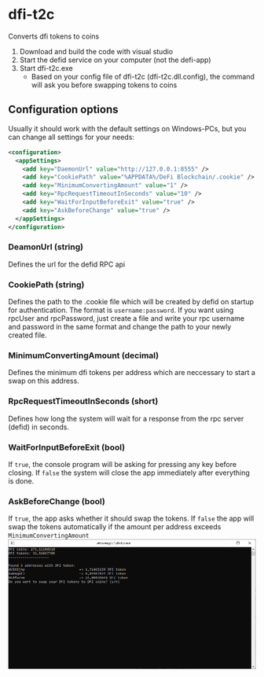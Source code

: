# dfi-t2c
 Converts dfi tokens to coins

1. Download and build the code with visual studio
2. Start the defid service on your computer (not the defi-app)
3. Start dfi-t2c.exe
    - Based on your config file of dfi-t2c (dfi-t2c.dll.config), the command will ask you before swapping tokens to coins
    
## Configuration options

Usually it should work with the default settings on Windows-PCs, but you can change all settings for your needs:

```xml
<configuration>
  <appSettings>
    <add key="DaemonUrl" value="http://127.0.0.1:8555" />
    <add key="CookiePath" value="%APPDATA%/DeFi Blockchain/.cookie" />
    <add key="MinimumConvertingAmount" value="1" />
    <add key="RpcRequestTimeoutInSeconds" value="10" />
    <add key="WaitForInputBeforeExit" value="true" />
    <add key="AskBeforeChange" value="true" />
  </appSettings>
</configuration>
```

### DeamonUrl (string)
Defines the url for the defid RPC api
### CookiePath (string)
Defines the path to the .cookie file which will be created by defid on startup for authentication. The format is `username:password`. If you want using rpcUser and rpcPassword, just create a file and write your rpc username and password in the same format and change the path to your newly created file.
### MinimumConvertingAmount (decimal)
Defines the minimum dfi tokens per address which are neccessary to start a swap on this address.
### RpcRequestTimeoutInSeconds (short)
Defines how long the system will wait for a response from the rpc server (defid) in seconds.
### WaitForInputBeforeExit (bool)
If `true`, the console program will be asking for pressing any key before closing. If `false` the system will close the app immediately after everything is done.
### AskBeforeChange (bool)
If `true`, the app asks whether it should swap the tokens. If `false` the app will swap the tokens automatically if the amount per address exceeds `MinimumConvertingAmount`
![Example image](doc/example1.png)